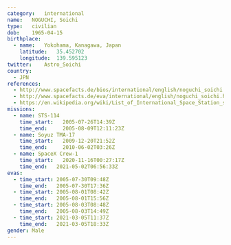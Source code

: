 ```yaml
---
category:	international
name:	NOGUCHI, Soichi
type:	civilian
dob:	1965-04-15
birthplace:
  - name:	Yokohama, Kanagawa, Japan
    latitude:	35.452702
    longitude:	139.595123
twitter:	Astro_Soichi
country:
  - JPN
references:
  - http://www.spacefacts.de/bios/international/english/noguchi_soichi.htm
  - http://www.spacefacts.de/eva/international/english/noguchi_soichi.htm
  - https://en.wikipedia.org/wiki/List_of_International_Space_Station_spacewalks
missions:
  - name: STS-114
    time_start:   2005-07-26T14:39Z
    time_end:     2005-08-09T12:11:23Z
  - name: Soyuz TMA-17
    time_start:   2009-12-20T21:52Z
    time_end:     2010-06-02T03:26Z
  - name: SpaceX Crew-1
    time_start:   2020-11-16T00:27:17Z
    time_end:	2021-05-02T06:56:33Z
evas:
  - time_start: 2005-07-30T09:48Z
    time_end:   2005-07-30T17:36Z
  - time_start: 2005-08-01T08:42Z
    time_end:   2005-08-01T15:56Z
  - time_start: 2005-08-03T08:48Z
    time_end:   2005-08-03T14:49Z
  - time_start:	2021-03-05T11:37Z
    time_end:	2021-03-05T18:33Z
gender:	Male
---
```

